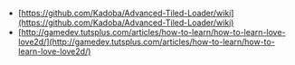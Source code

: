 * [https://github.com/Kadoba/Advanced-Tiled-Loader/wiki](https://github.com/Kadoba/Advanced-Tiled-Loader/wiki)
* [http://gamedev.tutsplus.com/articles/how-to-learn/how-to-learn-love-love2d/](http://gamedev.tutsplus.com/articles/how-to-learn/how-to-learn-love-love2d/)
